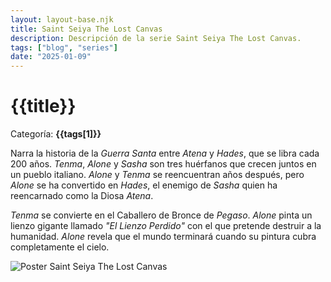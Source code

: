```yaml
---
layout: layout-base.njk
title: Saint Seiya The Lost Canvas
description: Descripción de la serie Saint Seiya The Lost Canvas.
tags: ["blog", "series"]
date: "2025-01-09"
---
```


# {{title}}

Categoría: **{{tags[1]}}**

Narra la historia de la _Guerra Santa_ entre _Atena_ y _Hades_, que se libra cada 200 años. _Tenma_, _Alone_ y _Sasha_ son tres huérfanos que crecen juntos en un pueblo italiano. _Alone_ y _Tenma_ se reencuentran años después, pero _Alone_ se ha convertido en _Hades_, el enemigo de _Sasha_ quien ha reencarnado como la Diosa _Atena_.

_Tenma_ se convierte en el Caballero de Bronce de _Pegaso_. _Alone_ pinta un lienzo gigante llamado _"El Lienzo Perdido"_ con el que pretende destruir a la humanidad. _Alone_ revela que el mundo terminará cuando su pintura cubra completamente el cielo.

![Poster Saint Seiya The Lost Canvas](/img/serie-the-lost-canvas.jpg)
